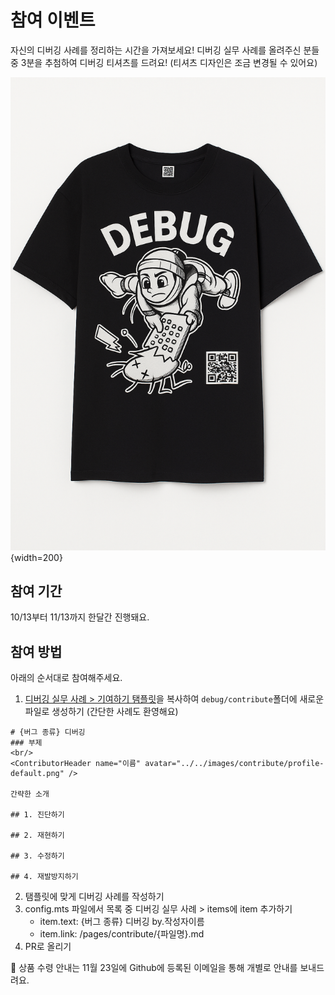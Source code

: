 # 참여 이벤트

자신의 디버깅 사례를 정리하는 시간을 가져보세요! 디버깅 실무 사례를 올려주신 분들 중 3분을 추첨하여 디버깅 티셔츠를 드려요! (티셔츠 디자인은 조금 변경될 수 있어요)

![](../images/event/event-t-shirt.png){width=200}

## 참여 기간

10/13부터 11/13까지 한달간 진행돼요.

## 참여 방법

아래의 순서대로 참여해주세요.

1. [디버깅 실무 사례 > 기여하기 탬플릿](../pages/contribute/template.md)을 복사하여 `debug/contribute`폴더에 새로운 파일로 생성하기 (간단한 사례도 환영해요)
```
# {버그 종류} 디버깅
### 부제
<br/>
<ContributorHeader name="이름" avatar="../../images/contribute/profile-default.png" />

간략한 소개

## 1. 진단하기

## 2. 재현하기

## 3. 수정하기

## 4. 재발방지하기

```
2. 탬플릿에 맞게 디버깅 사례를 작성하기
3. config.mts 파일에서 목록 중 디버깅 실무 사례 > items에 item 추가하기
    - item.text: {버그 종류} 디버깅 by.작성자이름
    - item.link: /pages/contribute/{파일명}.md 
4. PR로 올리기

💌 상품 수령 안내는 11월 23일에 Github에 등록된 이메일을 통해 개별로 안내를 보내드려요.
